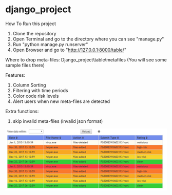# django_project

How To Run this project
1. Clone the repository
2. Open Terminal and go to the directory where you can see "manage.py"
3. Run "python manage.py runserver"
4. Open Browser and go to "http://127.0.0.1:8000/table/"

Where to drop meta-files:
 Django_project\table\metafiles
 (You will see some sample files there)
 
 Features:
 1. Column Sorting
 2. Filtering with time periods
 3. Color code risk levels
 4. Alert users when new meta-files are detected
 
 Extra functions:
 1. skip invalid meta-files (invalid json format)
 
 
 ![alt text](https://github.com/daphne0029/django_project/blob/master/project.jpg)